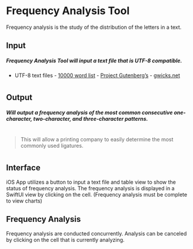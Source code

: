 #  Frequency Analysis Tool

Frequency analysis is the study of the distribution of the letters in a text.

## Input
 ##### Frequency Analysis Tool will input a text file that is UTF-8 compatible.

- UTF-8 text files
        - [10000 word list](https://www.mit.edu/~ecprice/wordlist.10000)
        - [Project Gutenberg’s](http://www.gutenberg.org/files/100/100-0.txt)
        - [gwicks.net](http://www.gwicks.net/dictionaries.htm)
 #
 ## Output
 ##### Will output a frequency analysis of the most common consecutive one-character, two-character, and three-character patterns. 
#
> This will allow a printing company to easily determine the most commonly used ligatures. 
#

 ## Interface
iOS App utilizes a button to input a text file and table view to show the status of frequency analysis. The frequency analysis is displayed in a SwiftUI view by clicking on the cell. (Frequency analysis must be complete to view charts)
 
 ## Frequency Analysis
Frequency analysis are conducted concurrently. Analysis can be canceled by clicking on the cell that is currently analyzing. 



